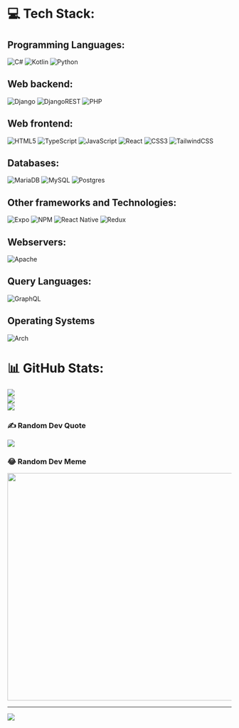 # 💻 Tech Stack:
## Programming Languages:
![C#](https://img.shields.io/badge/c%23-%23239120.svg?style=for-the-badge&logo=c-sharp&logoColor=white) 
![Kotlin](https://img.shields.io/badge/kotlin-%230095D5.svg?style=for-the-badge&logo=kotlin&logoColor=white) 
![Python](https://img.shields.io/badge/python-3670A0?style=for-the-badge&logo=python&logoColor=ffdd54) 
## Web backend:
![Django](https://img.shields.io/badge/django-%23092E20.svg?style=for-the-badge&logo=django&logoColor=white) 
![DjangoREST](https://img.shields.io/badge/DJANGO-REST-ff1709?style=for-the-badge&logo=django&logoColor=white&color=ff1709&labelColor=gray) 
![PHP](https://img.shields.io/badge/php-%23777BB4.svg?style=for-the-badge&logo=php&logoColor=white) 
## Web frontend:
![HTML5](https://img.shields.io/badge/html5-%23E34F26.svg?style=for-the-badge&logo=html5&logoColor=white) 
![TypeScript](https://img.shields.io/badge/typescript-%23007ACC.svg?style=for-the-badge&logo=typescript&logoColor=white) 
![JavaScript](https://img.shields.io/badge/javascript-%23323330.svg?style=for-the-badge&logo=javascript&logoColor=%23F7DF1E) 
![React](https://img.shields.io/badge/react-%2320232a.svg?style=for-the-badge&logo=react&logoColor=%2361DAFB) 
![CSS3](https://img.shields.io/badge/css3-%231572B6.svg?style=for-the-badge&logo=css3&logoColor=white) 
![TailwindCSS](https://img.shields.io/badge/tailwindcss-%2338B2AC.svg?style=for-the-badge&logo=tailwind-css&logoColor=white) 
## Databases:
![MariaDB](https://img.shields.io/badge/MariaDB-003545?style=for-the-badge&logo=mariadb&logoColor=white) 
![MySQL](https://img.shields.io/badge/mysql-%2300f.svg?style=for-the-badge&logo=mysql&logoColor=white) 
![Postgres](https://img.shields.io/badge/postgres-%23316192.svg?style=for-the-badge&logo=postgresql&logoColor=white)
## Other frameworks and Technologies:
![Expo](https://img.shields.io/badge/expo-1C1E24?style=for-the-badge&logo=expo&logoColor=#D04A37) 
![NPM](https://img.shields.io/badge/NPM-%23000000.svg?style=for-the-badge&logo=npm&logoColor=white) 
![React Native](https://img.shields.io/badge/react_native-%2320232a.svg?style=for-the-badge&logo=react&logoColor=%2361DAFB) 
![Redux](https://img.shields.io/badge/redux-%23593d88.svg?style=for-the-badge&logo=redux&logoColor=white) 
## Webservers:
![Apache](https://img.shields.io/badge/apache-%23D42029.svg?style=for-the-badge&logo=apache&logoColor=white) 
## Query Languages:
![GraphQL](https://img.shields.io/badge/-GraphQL-E10098?style=for-the-badge&logo=graphql&logoColor=white) 
## Operating Systems
![Arch](https://img.shields.io/badge/Arch%20Linux-1793D1?logo=arch-linux&logoColor=fff&style=for-the-badge)
# 📊 GitHub Stats:
![](https://github-readme-stats.vercel.app/api?username=tonylloyd2&theme=react&hide_border=false&include_all_commits=true&count_private=true)<br/>
![](https://github-readme-streak-stats.herokuapp.com/?user=tonylloyd2&theme=react&hide_border=false)<br/>
![](https://github-readme-stats.vercel.app/api/top-langs/?username=tonylloyd2&theme=react&hide_border=false&include_all_commits=true&count_private=true&layout=compact)

### ✍️ Random Dev Quote
![](https://quotes-github-readme.vercel.app/api?type=vetical&theme=radical)

### 😂 Random Dev Meme
<img src="https://random-memer.herokuapp.com/" width="512px"/>

---
[![](https://visitcount.itsvg.in/api?id=tonylloyd2&icon=0&color=0)](https://visitcount.itsvg.in)

